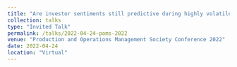 ```yaml
---
title: "Are investor sentiments still predictive during highly volatile markets? Evidences from the COVID-19 Pandemic"
collection: talks
type: "Invited Talk"
permalink: /talks/2022-04-24-poms-2022
venue: "Production and Operations Management Society Conference 2022"
date: 2022-04-24
location: "Virtual"
---
```


